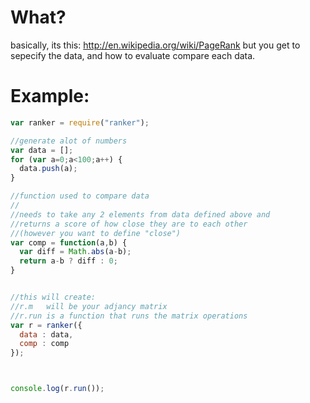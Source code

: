 # What?
basically, its this: http://en.wikipedia.org/wiki/PageRank
but you get to sepecify the data, and how to evaluate compare each data.

# Example:
```javascript
var ranker = require("ranker");

//generate alot of numbers
var data = [];
for (var a=0;a<100;a++) {
  data.push(a);
}

//function used to compare data
//
//needs to take any 2 elements from data defined above and
//returns a score of how close they are to each other
//(however you want to define "close")
var comp = function(a,b) {
  var diff = Math.abs(a-b);
  return a-b ? diff : 0;
}


//this will create:
//r.m   will be your adjancy matrix
//r.run is a function that runs the matrix operations
var r = ranker({
  data : data,
  comp : comp
});



console.log(r.run());
```
